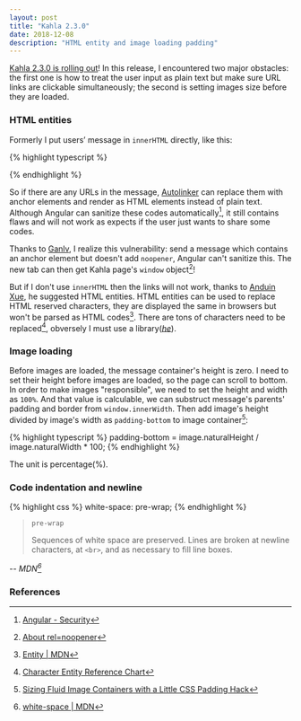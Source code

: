 ```yaml
---
layout: post
title: "Kahla 2.3.0"
date: 2018-12-08
description: "HTML entity and image loading padding"
---
```


[Kahla 2.3.0 is rolling out](https://github.com/AiursoftWeb/Kahla.App/pull/147)! In this release, I encountered two major obstacles:  the first one is how to treat the user input as plain text but make sure URL links are clickable simultaneously;  the second is setting images size before they are loaded.

### HTML entities

Formerly I put users’ message in `innerHTML` directly, like this:

{% highlight typescript %}
<p [innerHTML]="message.content"></p>
{% endhighlight %}

So if there are any URLs in the message, [Autolinker](https://github.com/gregjacobs/Autolinker.js) can replace them with anchor elements and render as HTML elements instead of plain text. Although Angular can sanitize these codes automatically[^1], it still contains flaws and will not work as expects if the user just wants to share some codes.

Thanks to [Ganlv](https://github.com/ganlvtech), I realize this vulnerability: send a message which contains an anchor element but doesn't add `noopener`, Angular can't sanitize this. The new tab can then get Kahla page's `window` object[^2]!

But if I don't use `innerHTML` then the links will not work, thanks to [Anduin Xue](https://github.com/Anduin2017), he suggested HTML entities. HTML entities can be used to replace HTML reserved characters, they are displayed the same in browsers but won't be parsed as HTML codes[^3]. There are tons of characters need to be replaced[^4], obversely I must use a library([*he*](https://github.com/mathiasbynens/he)).

### Image loading

Before images are loaded, the message container's height is zero. I need to set their height before images are loaded, so the page can scroll to bottom. In order to make images "responsible", we need to set the height and width as `100%`. And that value is calculable, we can substruct message's parents' padding and border from `window.innerWidth`. Then add image's height divided by image's width as `padding-bottom` to image container[^5]:

{% highlight typescript %}
padding-bottom = image.naturalHeight / image.naturalWidth * 100;
{% endhighlight %}

The unit is percentage(%).

### Code indentation and newline

{% highlight css %}
white-space: pre-wrap;
{% endhighlight %}

>`pre-wrap`
>
>Sequences of white space are preserved. Lines are broken at newline characters, at `<br>`, and as necessary to fill line boxes.
>
-- <cite>MDN[^6]</cite>

### References

[^1]: [Angular - Security](https://angular.io/guide/security#angulars-cross-site-scripting-security-model)

[^2]: [About rel=noopener](https://mathiasbynens.github.io/rel-noopener/)

[^3]: [Entity \| MDN](https://developer.mozilla.org/en-US/docs/Glossary/Entity)

[^4]: [Character Entity Reference Chart](https://dev.w3.org/html5/html-author/charref)

[^5]: [Sizing Fluid Image Containers with a Little CSS Padding Hack](http://andyshora.com/css-image-container-padding-hack.html)

[^6]: [white-space \| MDN](https://developer.mozilla.org/en-US/docs/Web/CSS/white-space)
